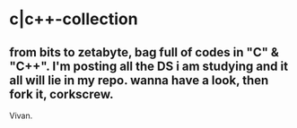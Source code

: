 # c|c++-collection
from bits to zetabyte, bag full of codes in "C" & "C++".
I'm posting all the DS i am studying and it all will lie in my repo.
wanna have a look, then fork it, corkscrew.
---
Vivan.

